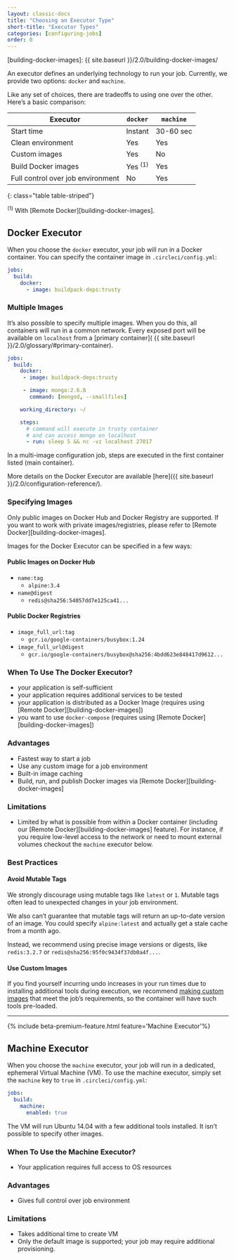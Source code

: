 ```yaml
---
layout: classic-docs
title: "Choosing an Executor Type"
short-title: "Executor Types"
categories: [configuring-jobs]
order: 0
---
```

[building-docker-images]: {{ site.baseurl }}/2.0/building-docker-images/

An executor defines an underlying technology to run your job. Currently, we provide two options: `docker` and `machine`.

Like any set of choices, there are tradeoffs to using one over the other. Here’s a basic comparison:

 Executor | `docker` | `machine`
----------|----------|----------
 Start time | Instant | 30-60 sec
 Clean environment | Yes | Yes
 Custom images | Yes | No
 Build Docker images | Yes <sup>(1)</sup> | Yes
 Full control over job environment | No | Yes
{: class="table table-striped"}

<sup>(1)</sup> With [Remote Docker][building-docker-images].

## Docker Executor
When you choose the `docker` executor, your job will run in a Docker container. You can specify the container image in `.circleci/config.yml`:

```YAML
jobs:
  build:
    docker:
      - image: buildpack-deps:trusty
```

### Multiple Images
It’s also possible to specify multiple images. When you do this, all containers will run in a common network. Every exposed port will be available on `localhost` from a [primary container]( {{ site.baseurl }}/2.0/glossary/#primary-container).

```YAML
jobs:
  build:
    docker:
     - image: buildpack-deps:trusty

     - image: mongo:2.6.8
       command: [mongod, --smallfiles]

    working_directory: ~/

    steps:
      # command will execute in trusty container
      # and can access mongo on localhost
      - run: sleep 5 && nc -vz localhost 27017
```

In a multi-image configuration job, steps are executed in the first container listed (main container).

More details on the Docker Executor are available [here]({{ site.baseurl }}/2.0/configuration-reference/).

### Specifying Images
Only public images on Docker Hub and Docker Registry are supported. If you want to work with private images/registries, please refer to [Remote Docker][building-docker-images].

Images for the Docker Executor can be specified in a few ways:

#### Public Images on Docker Hub
  - `name:tag`
    - `alpine:3.4`
  - `name@digest`
    - `redis@sha256:54057dd7e125ca41...`

#### Public Docker Registries
  - `image_full_url:tag`
    - `gcr.io/google-containers/busybox:1.24`
  - `image_full_url@digest`
    - `gcr.io/google-containers/busybox@sha256:4bdd623e848417d9612...`

### When To Use The Docker Executor?
- your application is self-sufficient
- your application requires additional services to be tested
- your application is distributed as a Docker Image (requires using [Remote Docker][building-docker-images])
- you want to use `docker-compose` (requires using [Remote Docker][building-docker-images])

### Advantages
- Fastest way to start a job
- Use any custom image for a job environment
- Built-in image caching
- Build, run, and publish Docker images via [Remote Docker][building-docker-images]

### Limitations
- Limited by what is possible from within a Docker container (including our [Remote Docker][building-docker-images] feature). For instance, if you require low-level access to the network or need to mount external volumes checkout the `machine` executor below.

### Best Practices

#### Avoid Mutable Tags
We strongly discourage using mutable tags like `latest` or `1`. Mutable tags often lead to unexpected changes in your job environment.

We also can’t guarantee that mutable tags will return an up-to-date version of an image. You could specify `alpine:latest` and actually get a stale cache from a month ago.

Instead, we recommend using precise image versions or digests, like `redis:3.2.7` or `redis@sha256:95f0c9434f37db0a4f...`.

#### Use Custom Images
If you find yourself incurring undo increases in your run times due to installing additional tools during execution, we recommend [making custom images](https://docs.docker.com/engine/getstarted/step_four/) that meet the job’s requirements, so the container will have such tools pre-loaded.

<hr>

{% include beta-premium-feature.html feature='Machine Executor'%}

## Machine Executor
When you choose the `machine` executor, your job will run in a dedicated, ephemeral Virtual Machine (VM). To use the machine executor, simply set the `machine` key to `true` in `.circleci/config.yml`:

```YAML
jobs:
  build:
    machine:
      enabled: true
```

The VM will run Ubuntu 14.04 with a few additional tools installed. It isn’t possible to specify other images.

### When To Use the Machine Executor?
- Your application requires full access to OS resources

### Advantages
- Gives full control over job environment

### Limitations
- Takes additional time to create VM
- Only the default image is supported; your job may require additional provisioning.

